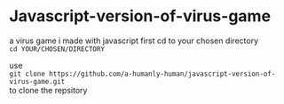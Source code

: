 # Javascript-version-of-virus-game
a virus game i made with javascript
first cd to your chosen directory\
`cd YOUR/CHOSEN/DIRECTORY`

use\
`git clone https://github.com/a-humanly-human/javascript-version-of-virus-game.git`\
to clone the repsitory
